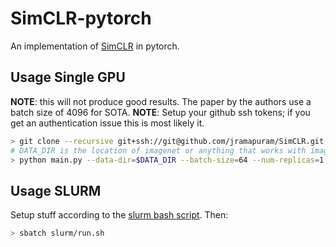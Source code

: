 # SimCLR-pytorch

An implementation of [SimCLR](https://arxiv.org/abs/2002.05709) in pytorch.


## Usage Single GPU
**NOTE**: this will not produce good results. The paper by the authors use a batch size of 4096 for SOTA.
**NOTE**: Setup your github ssh tokens; if you get an authentication issue this is most likely it.


``` bash
> git clone --recursive git+ssh://git@github.com/jramapuram/SimCLR.git
# DATA_DIR is the location of imagenet or anything that works with imagefolder.
> python main.py --data-dir=$DATA_DIR --batch-size=64 --num-replicas=1 --epochs=100  # add --debug-step to do a single minibatch
```


## Usage SLURM

Setup stuff according to the [slurm bash script](./slurm/run.sh). Then:

``` bash
> sbatch slurm/run.sh
```
